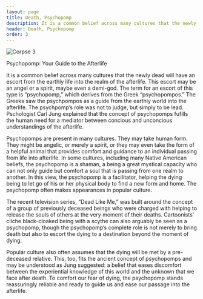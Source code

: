 ```yaml
---
layout: page
title: Death, Psychopomp
description: It is a common belief across many cultures that the newly dead will have an escort from the earthly life into the realm of the afterlife. This escort may be an angel or a spirit, maybe even a demi-god. The term for an escort of this type is “psychopomp,” which derives from the Greek “psychopompos.”
header: Death, Psychopomp
order: 3
---
```


![Corpse 3]({{site.baseurl}}/img/Corpse3.jpg)

Psychopomp: Your Guide to the Afterlife

It is a common belief across many cultures that the newly dead will have an escort from the earthly life into the realm of the afterlife. This escort may be an angel or a spirit, maybe even a demi-god. The term for an escort of this type is “psychopomp,” which derives from the Greek “psychopompos.” The Greeks saw the psychpompos as a guide from the earthly world into the afterlife. The psychpomp’s role was not to judge, but simply to be lead. Pschologist Carl Jung explained that the concept of psychopomps fufills the human need for a mediator between concious and unconcious understandings of the afterlife.

Psychopomps are present in many cultures. They may take human form. They might be angelic, or merely a spirit, or they may even take the form of a helpful animal that provides comfort and guidance to an individual passing from life into afterlife. In some cultures, including many Native American beliefs, the psychopomp is a shaman, a being a great mystical capacity who can not only guide but comfort a soul that is passing from one realm to another. In this view, the psychopomp is a facilitator, helping the dying being to let go of his or her physical body to find a new form and home. The psychopomp often makes appearances in popular culture.

The recent television series, “Dead Like Me,” was built around the concept of a group of previously deceased beings who were charged with helping to release the souls of others at the very moment of their deaths. Cartoonists’ cliche black-cloaked being with a scythe can also arguably be seen as a psychopomp, though the psychopomp’s complete role is not merely to bring death but also to escort the dying to a destination beyond the moment of dying.

Popular culture also often assumes that the dying will be met by a pre-deceased relative. This, too, fits the ancient concept of psychopomps and may be understood as Jung suggested: a belief that eases discomfort between the experiential knowledge of this world and the unknown that we face after death. To comfort our fear of dying, the psychopomp stands reassuringly reliable and ready to guide us and ease our passage into the afterlife.
